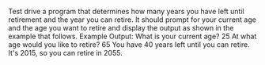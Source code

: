 Test drive a program that determines how many years you have left until retirement and the year you can retire. It should prompt for your current age and the age you want to retire and display the output as shown in the example that follows.
Example Output:
What is your current age? 25
At what age would you like to retire? 65 You have 40 years left until you can retire. It's 2015, so you can retire in 2055.